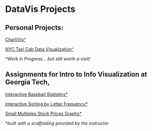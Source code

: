 # DataVis Projects

## Personal Projects:

[CharliVis^](https://ardenwd.github.io/DataVis/lyrics)

[NYC Taxi Cab Data Visualization^](https://ardenwd.github.io/DataVis/taxiVis)

^_Work in Progress... but still worth a visit!_

## Assignments for Intro to Info Visualization at Georgia Tech,

[Interactive Baseball Statistics\*](https://ardenwd.github.io/DataVis/lab3/activity_3/index.html)

[Interactive Sorting by Letter Frequency\*](https://ardenwd.github.io/DataVis/lab5/activity3/index.html)

[Small Multiples Stock Prices Graphs\*](https://ardenwd.github.io/DataVis/lab4/activities_3/index.html)

\*_built with a scaffolding provided by the instructor_
